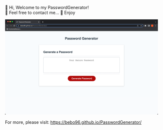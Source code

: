 👋 Hi, Welcome to my PasswordGenerator!  
👀 Feel free to contact me...
🌱 Enjoy  

![alt text](./assets/images/Pass-generator-img.png)

For more, please visit: https://bebo96.github.io/PasswordGenerator/